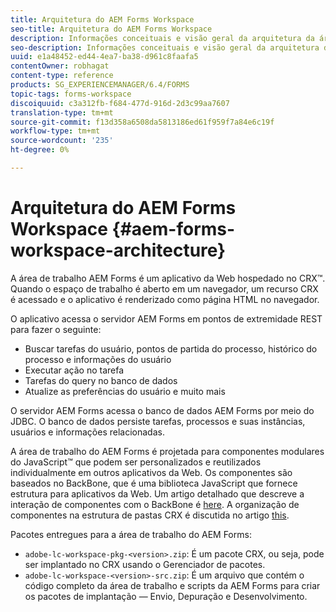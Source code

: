 ```yaml
---
title: Arquitetura do AEM Forms Workspace
seo-title: Arquitetura do AEM Forms Workspace
description: Informações conceituais e visão geral da arquitetura da área de trabalho do LiveCycle AEM Forms.
seo-description: Informações conceituais e visão geral da arquitetura da área de trabalho do LiveCycle AEM Forms.
uuid: e1a48452-ed44-4ea7-ba38-d961c8faafa5
contentOwner: robhagat
content-type: reference
products: SG_EXPERIENCEMANAGER/6.4/FORMS
topic-tags: forms-workspace
discoiquuid: c3a312fb-f684-477d-916d-2d3c99aa7607
translation-type: tm+mt
source-git-commit: f13d358a6508da5813186ed61f959f7a84e6c19f
workflow-type: tm+mt
source-wordcount: '235'
ht-degree: 0%

---
```



# Arquitetura do AEM Forms Workspace {#aem-forms-workspace-architecture}

A área de trabalho AEM Forms é um aplicativo da Web hospedado no CRX™. Quando o espaço de trabalho é aberto em um navegador, um recurso CRX é acessado e o aplicativo é renderizado como página HTML no navegador.

O aplicativo acessa o servidor AEM Forms em pontos de extremidade REST para fazer o seguinte:

* Buscar tarefas do usuário, pontos de partida do processo, histórico do processo e informações do usuário
* Executar ação no tarefa
* Tarefas do query no banco de dados
* Atualize as preferências do usuário e muito mais

O servidor AEM Forms acessa o banco de dados AEM Forms por meio do JDBC. O banco de dados persiste tarefas, processos e suas instâncias, usuários e informações relacionadas.

A área de trabalho do AEM Forms é projetada para componentes modulares do JavaScript™ que podem ser personalizados e reutilizados individualmente em outros aplicativos da Web. Os componentes são baseados no BackBone, que é uma biblioteca JavaScript que fornece estrutura para aplicativos da Web. Um artigo detalhado que descreve a interação de componentes com o BackBone é [here](/help/forms/using/backbone-interaction.md). A organização de componentes na estrutura de pastas CRX é discutida no artigo [this](/help/forms/using/folder-structure.md).

Pacotes entregues para a área de trabalho do AEM Forms:

* `adobe-lc-workspace-pkg-<version>.zip`: É um pacote CRX, ou seja, pode ser implantado no CRX usando o Gerenciador de pacotes.
* `adobe-lc-workspace-<version>-src.zip`: É um arquivo que contém o código completo da área de trabalho e scripts da AEM Forms para criar os pacotes de implantação — Envio, Depuração e Desenvolvimento.
